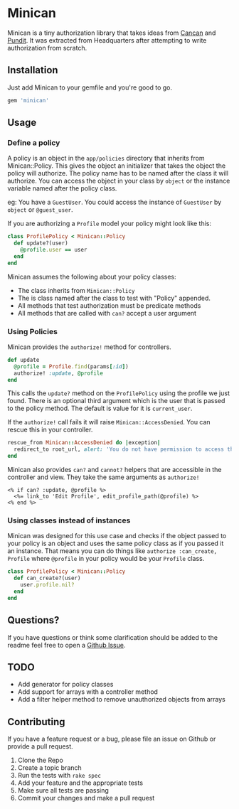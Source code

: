 # Minican

Minican is a tiny authorization library that takes ideas from [Cancan](https://github.com/ryanb/cancan)
and [Pundit](https://github.com/elabs/pundit). It was extracted from Headquarters after attempting to write
authorization from scratch.

## Installation

Just add Minican to your gemfile and you're good to go.

```ruby
gem 'minican'
```

## Usage

### Define a policy
A policy is an object in the `app/policies` directory that inherits from Minican::Policy. This gives the object an initializer
that takes the object the policy will authorize. The policy name has to be named after the class it
will authorize. You can access the object in your class by `object` or the instance variable named after
the policy class. 

eg: You have a `GuestUser`. You could access the instance of `GuestUser` by `object` or `@guest_user`.

If you are authorizing a `Profile` model your policy might look like this:

```ruby
class ProfilePolicy < Minican::Policy
  def update?(user)
    @profile.user == user
  end
end
```

Minican assumes the following about your policy classes:

* The class inherits from `Minican::Policy`
* The is class named after the class to test with "Policy" appended.
* All methods that test authorization must be predicate methods
* All methods that are called with `can?` accept a user argument

### Using Policies
Minican provides the `authorize!` method for controllers.

```ruby
def update
  @profile = Profile.find(params[:id])
  authorize! :update, @profile
end
```

This calls the `update?` method on the `ProfilePolicy` using the profile we just found. There is an optional 
third argument which is the user that is passed to the policy method. The default is value for it is `current_user`.

If the `authorize!` call fails it will raise `Minican::AccessDenied`. You can rescue this in your controller.

```ruby
rescue_from Minican::AccessDenied do |exception|
  redirect_to root_url, alert: 'You do not have permission to access that resource'
end
```

Minican also provides `can?` and `cannot?` helpers that are accessible in the controller and view. They take the same arguments as `authorize!`


```erb
<% if can? :update, @profile %>
  <%= link_to 'Edit Profile', edit_profile_path(@profile) %>
<% end %>
```

### Using classes instead of instances
Minican was designed for this use case and checks if the object passed to your policy is an object and uses the same policy class as if you passed it an instance. That means you
can do things like `authorize :can_create, Profile` where `@profile` in your policy would be your `Profile` class.

```ruby
class ProfilePolicy < Minican::Policy
  def can_create?(user)
    user.profile.nil?
  end
end
```

## Questions?
If you have questions or think some clarification should be added to the readme feel free to open a [Github Issue](https://github.com/BlakeWilliams/Minican/issues).

## TODO
* Add generator for policy classes
* Add support for arrays with a controller method
* Add a filter helper method to remove unauthorized objects from arrays

## Contributing
If you have a feature request or a bug, please file an issue on Github or provide a pull request.

1. Clone the Repo
2. Create a topic branch
3. Run the tests with `rake spec`
4. Add your feature and the appropriate tests
5. Make sure all tests are passing
6. Commit your changes and make a pull request
